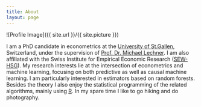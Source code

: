 ```yaml
---
title: About
layout: page
---
```

![Profile Image]({{ site.url }}/{{ site.picture }})

I am a PhD candidate in econometrics at the [University of St.Gallen](https://www.unisg.ch/), Switzerland,
under the supervision of [Prof. Dr. Michael Lechner](https://www.michael-lechner.eu/). I am also affiliated
with the Swiss Institute for Empirical Economic Research ([SEW-HSG](https://sew.unisg.ch/en/)). My research
interests lie at the intersection of econometrics and machine learning, focusing on both predictive as well
as causal machine learning. I am particularly interested in estimators based on random forests. Besides the
theory I also enjoy the statistical programming of the related algorithms, mainly using [R](https://cran.r-project.org/).
In my spare time I like to go hiking and do photography.
